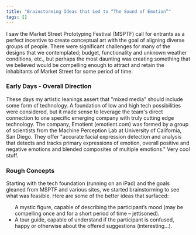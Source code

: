 ```yaml
---
title: "Brainstorming Ideas that Led to “The Sound of Emotion”"
tags: []
---
```

I saw the Market Street Prototyping Festival (MSPTF) call for entrants as a perfect incentive to create conceptual art with the goal of aligning diverse groups of people.  There were significant challenges for many of the designs that we contemplated; budget, functionality and unknown weather conditions, etc., but perhaps the most daunting was creating something that we believed would be compelling enough to attract and retain the inhabitants of Market Street for some period of time.
<p>
<h3>Early Days - Overall Direction</h3>
These days my artistic leanings assert that "mixed media" should include some form of technology.  A foundation of low and high tech possibilities were considered, but it made sense to leverage the team's direct connection to one specific emerging company with truly cutting edge technology.  The company, Emotient (emotient.com) was formed by a group of scientists from the Machine Perception Lab at University of California, San Diego.  They offer "accurate facial expression detection and analysis that detects and tracks primary expressions of emotion, overall positive and negative emotions and blended composites of multiple emotions."  Very cool stuff.
<p>
<h3>Rough Concepts</h3>
Starting with the tech foundation (running on an iPad) and the goals gleaned from MSPTF and various sites, we started brainstorming to see what was feasible.  Here are some of the better ideas that surfaced:
<ul>
<li)A relationship guru for couples, centered around the participant's expressions (interesting, but fraught possible strife.. thrown out early for many reasons).
<li>A mystic figure, capable of describing the participant’s mood (may be compelling once and for a short period of time – jettisoned).
<li>A tour guide, capable of understand if the participant is confused, happy or otherwise about the offered suggestions (interesting…).

